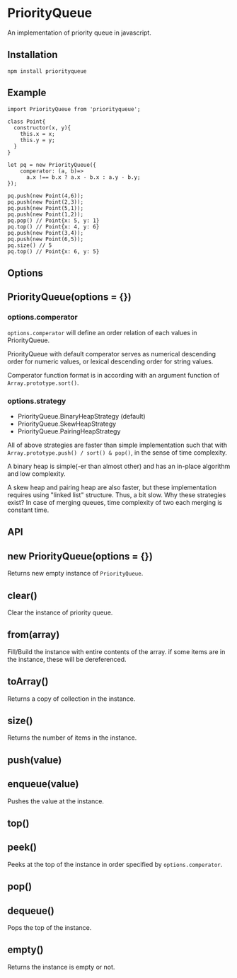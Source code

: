 PriorityQueue
====
An implementation of priority queue in javascript.

Installation
----
```
npm install priorityqueue
```

Example
----
```
import PriorityQueue from 'priorityqueue';

class Point{
  constructor(x, y){
    this.x = x;
	this.y = y;
  }
}

let pq = new PriorityQueue({
	comperator: (a, b)=>
	  a.x !== b.x ? a.x - b.x : a.y - b.y;
});

pq.push(new Point(4,6));
pq.push(new Point(2,3));
pq.push(new Point(5,1));
pq.push(new Point(1,2));
pq.pop() // Point{x: 5, y: 1}
pq.top() // Point{x: 4, y: 6}
pq.push(new Point(3,4));
pq.push(new Point(6,5));
pq.size() // 5
pq.top() // Point{x: 6, y: 5}
```

Options
----
## PriorityQueue(options = {})
### options.comperator
`options.comperator` will define an order relation of each values in PriorityQueue.

PriorityQueue with default comperator serves as numerical descending order for numeric values, or lexical descending order for string values.

Comperator function format is in according with an argument function of `Array.prototype.sort()`. 


### options.strategy
- PriorityQueue.BinaryHeapStrategy (default)
- PriorityQueue.SkewHeapStrategy
- PriorityQueue.PairingHeapStrategy

All of above strategies are faster than simple implementation such that with `Array.prototype.push() / sort() & pop()`, in the sense of time complexity. 

A binary heap is simple(-er than almost other) and has an in-place algorithm and low complexity.

A skew heap and pairing heap are also faster, but these implementation requires using "linked list" structure. Thus, a bit slow. Why these strategies exist? In case of merging queues, time complexity of two each merging is constant time. 


API
----
## new PriorityQueue(options = {})
Returns new empty instance of `PriorityQueue`.

## clear()
Clear the instance of priority queue.

## from(array)
Fill/Build the instance with entire contents of the array.
if some items are in the instance, these will be dereferenced.

## toArray()
Returns a copy of collection in the instance.

## size()
Returns the number of items in the instance.

## push(value)
## enqueue(value)
Pushes the value at the instance.

## top()
## peek()
Peeks at the top of the instance in order specified by `options.comperator`.

## pop()
## dequeue()
Pops the top of the instance.

## empty()
Returns the instance is empty or not.